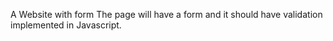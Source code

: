 A Website with form
The page will have a form and it should have validation implemented in Javascript.
